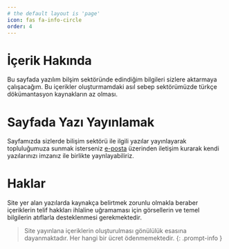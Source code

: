 ```yaml
---
# the default layout is 'page'
icon: fas fa-info-circle
order: 4
---
```


# İçerik Hakında
Bu sayfada yazılım bilşim sektöründe edindiğim bilgileri sizlere aktarmaya çalışacağım.
Bu içerikler oluşturmamdaki asıl sebep sektörümüzde türkçe dökümantasyon kaynakların az olması.


# Sayfada Yazı Yayınlamak
Sayfamızda sizlerde bilişim sektörü ile ilgili yazılar yayınlayarak topluluğumuza sunmak isterseniz [e-posta](mailto:m.sahinsocial@gmail.com) üzerinden iletişim kurarak kendi yazılarınızı imzanız ile birlikte yaynlayabiliriz.

# Haklar
Site yer alan yazılarda kaynakça belirtmek zorunlu olmakla beraber içeriklerin telif hakkları ihlaline uğramaması için görsellerin ve temel bilgilerin atıflarla desteklenmesi gerekmektedir.


> Site yayınlana içeriklerin oluşturulması gönülülük esasına dayanmaktadır. Her hangi bir ücret ödenmemektedir.
{: .prompt-info }